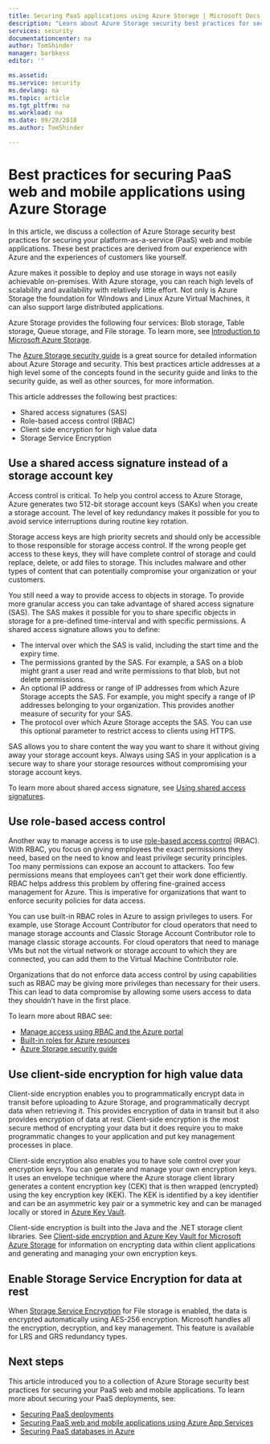 ```yaml
---
title: Securing PaaS applications using Azure Storage | Microsoft Docs
description: "Learn about Azure Storage security best practices for securing your PaaS web and mobile applications."
services: security
documentationcenter: na
author: TomShinder
manager: barbkess
editor: ''

ms.assetid:
ms.service: security
ms.devlang: na
ms.topic: article
ms.tgt_pltfrm: na
ms.workload: na
ms.date: 09/28/2018
ms.author: TomShinder

---
```

# Best practices for securing PaaS web and mobile applications using Azure Storage
In this article, we discuss a collection of Azure Storage security best practices for securing your platform-as-a-service (PaaS) web and mobile applications. These best practices are derived from our experience with Azure and the experiences of customers like yourself.

Azure makes it possible to deploy and use storage in ways not easily achievable on-premises. With Azure storage, you can reach high levels of scalability and availability with relatively little effort. Not only is Azure Storage the foundation for Windows and Linux Azure Virtual Machines, it can also support large distributed applications.

Azure Storage provides the following four services: Blob storage, Table storage, Queue storage, and File storage. To learn more, see [Introduction to Microsoft Azure Storage](../storage/storage-introduction.md).

The [Azure Storage security guide](../storage/common/storage-security-guide.md) is a great source for detailed information about Azure Storage and security. This best practices article addresses at a high level some of the concepts found in the security guide and links to the security guide, as well as other sources, for more information.

This article addresses the following best practices:

- Shared access signatures (SAS)
- Role-based access control (RBAC)
- Client side encryption for high value data
- Storage Service Encryption


## Use a shared access signature instead of a storage account key
Access control is critical. To help you control access to Azure Storage, Azure generates two 512-bit storage account keys (SAKs) when you create a storage account. The level of key redundancy makes it possible for you to avoid service interruptions during routine key rotation. 

Storage access keys are high priority secrets and should only be accessible to those responsible for storage access control. If the wrong people get access to these keys, they will have complete control of storage and could replace, delete, or add files to storage. This includes malware and other types of content that can potentially compromise your organization or your customers.

You still need a way to provide access to objects in storage. To provide more granular access you can take advantage of shared access signature (SAS). The SAS makes it possible for you to share specific objects in storage for a pre-defined time-interval and with specific permissions. A shared access signature allows you to define:

- The interval over which the SAS is valid, including the start time and the expiry time.
- The permissions granted by the SAS. For example, a SAS on a blob might grant a user read and write permissions to that blob, but not delete permissions.
- An optional IP address or range of IP addresses from which Azure Storage accepts the SAS. For example, you might specify a range of IP addresses belonging to your organization. This provides another measure of security for your SAS.
- The protocol over which Azure Storage accepts the SAS. You can use this optional parameter to restrict access to clients using HTTPS.

SAS allows you to share content the way you want to share it without giving away your storage account keys. Always using SAS in your application is a secure way to share your storage resources without compromising your storage account keys.

To learn more about shared access signature, see [Using shared access signatures](../storage/common/storage-dotnet-shared-access-signature-part-1.md). 

## Use role-based access control
Another way to manage access is to use [role-based access control](../role-based-access-control/overview.md) (RBAC). With RBAC, you focus on giving employees the exact permissions they need, based on the need to know and least privilege security principles. Too many permissions can expose an account to attackers. Too few permissions means that employees can't get their work done efficiently. RBAC helps address this problem by offering fine-grained access management for Azure. This is imperative for organizations that want to enforce security policies for data access.

You can use built-in RBAC roles in Azure to assign privileges to users. For example, use Storage Account Contributor for cloud operators that need to manage storage accounts and Classic Storage Account Contributor role to manage classic storage accounts. For cloud operators that need to manage VMs but not the virtual network or storage account to which they are connected, you can add them to the Virtual Machine Contributor role.

Organizations that do not enforce data access control by using capabilities such as RBAC may be giving more privileges than necessary for their users. This can lead to data compromise by allowing some users access to data they shouldn’t have in the first place.

To learn more about RBAC see:

- [Manage access using RBAC and the Azure portal](../role-based-access-control/role-assignments-portal.md)
- [Built-in roles for Azure resources](../role-based-access-control/built-in-roles.md)
- [Azure Storage security guide](../storage/common/storage-security-guide.md) 

## Use client-side encryption for high value data
Client-side encryption enables you to programmatically encrypt data in transit before uploading to Azure Storage, and programmatically decrypt data when retrieving it. This provides encryption of data in transit but it also provides encryption of data at rest. Client-side encryption is the most secure method of encrypting your data but it does require you to make programmatic changes to your application and put key management processes in place.

Client-side encryption also enables you to have sole control over your encryption keys. You can generate and manage your own encryption keys. It uses an envelope technique where the Azure storage client library generates a content encryption key (CEK) that is then wrapped (encrypted) using the key encryption key (KEK). The KEK is identified by a key identifier and can be an asymmetric key pair or a symmetric key and can be managed locally or stored in [Azure Key Vault](../key-vault/key-vault-whatis.md).

Client-side encryption is built into the Java and the .NET storage client libraries. See [Client-side encryption and Azure Key Vault for Microsoft Azure Storage](../storage/storage-client-side-encryption.md) for information on encrypting data within client applications and generating and managing your own encryption keys.

## Enable Storage Service Encryption for data at rest
When [Storage Service Encryption](../storage/storage-service-encryption.md) for File storage is enabled, the data is encrypted automatically using AES-256 encryption. Microsoft handles all the encryption, decryption, and key management. This feature is available for LRS and GRS redundancy types.

## Next steps

This article introduced you to a collection of Azure Storage security best practices for securing your PaaS web and mobile applications. To learn more about securing your PaaS deployments, see:

- [Securing PaaS deployments](security-paas-deployments.md)
- [Securing PaaS web and mobile applications using Azure App Services](security-paas-applications-using-app-services.md)
- [Securing PaaS databases in Azure](security-paas-applications-using-sql.md)
